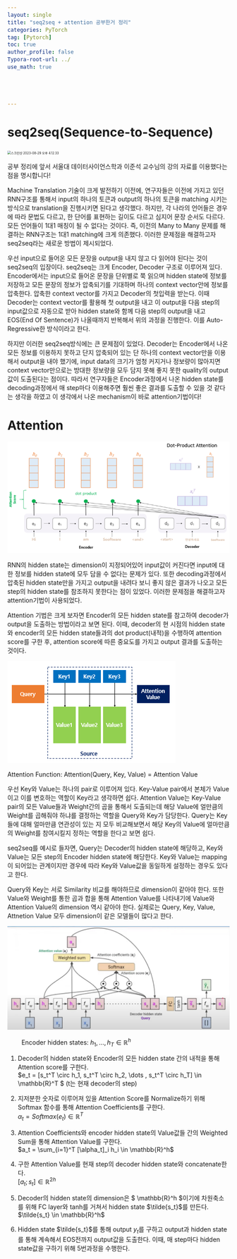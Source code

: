 ```yaml
---
layout: single
title: "seq2seq + attention 공부한거 정리"
categories: PyTorch
tag: [Pytorch]
toc: true
author_profile: false
Typora-root-url: ../
use_math: true




---
```


# seq2seq(Sequence-to-Sequence)

<img src="/images/2023-08-28-seq2seq/스크린샷 2023-08-29 오후 4.12.33.png" alt="스크린샷 2023-08-29 오후 4.12.33" style="zoom: 50%;" />

공부 정리에 앞서 서울대 데이터사이언스학과 이준석 교수님의 강의 자료를 이용했다는 점을 명시합니다!

Machine Translation 기술이 크게 발전하기 이전에, 연구자들은 이전에 가지고 있던 RNN구조를 통해서 input의 하나의 토큰과 output의 하나의 토큰을 matching 시키는 방식으로 translation을 진행시키면 된다고 생각했다. 하지만, 각 나라의 언어들은 경우에 따라 문법도 다르고, 한 단어를 표현하는 길이도 다르고 심지어 문장 순서도 다르다. 모든 언어들이 1대1 매칭이 될 수 없다는 것이다. 즉, 이전의 Many to Many 문제를 해결하는 RNN구조는 1대1 matching에 크게 의존했다. 이러한 문제점을 해결하고자 seq2seq라는 새로운 방법이 제시되었다. 

우선 input으로 들어온 모든 문장을 output을 내지 않고 다 읽어야 된다는 것이 seq2seq의 입장이다. seq2seq는 크게 Encoder, Decoder 구조로 이루어져 있다. Encoder에서는 input으로 들어온 문장을 단위별로 쭉 읽으며 hidden state에 정보를 저장하고 모든 문장의 정보가 압축되기를 기대하며 하나의 context vector안에 정보를 압축한다. 압축한 context vector를 가지고 Decoder의 첫입력을 받는다. 이때 Decoder는 context vector를 활용해 첫 output을 내고 이 output을 다음 step의 input값으로 자동으로 받아 hidden state와 함께 다음 step의 output을 내고 EOS(End Of Sentence)가 나올때까지 반복해서 위의 과정을 진행한다. 이를 Auto-Regressive한 방식이라고 한다.

하지만 이러한 seq2seq방식에는 큰 문제점이 있었다. Decoder는 Encoder에서 나온 모든 정보를 이용하지 못하고 단지 압축되어 있는 단 하나의 context vector만을 이용해서 output을 내야 했기에, input data의 크기가 엄청 커지거나 정보량이 많아지면 context vector만으로는 방대한 정보량을 모두 담지 못해 좋지 못한 quality의 output값이 도출된다는 점이다. 따라서 연구자들은 Encoder과정에서 나온 hidden state를 decoding과정에서 매 step마다 이용해주면 훨씬 좋은 결과를 도출할 수 있을 것 같다는 생각을 하였고 이 생각에서 나온 mechanism이 바로 attention기법이다!

# Attention

<img src="/images/2023-08-28-seq2seq/attention_seq2seq.png" alt="attention_seq2seq" style="zoom:67%;" />

RNN의 hidden state는 dimension이 지정되어있어 input값이 커진다면 input에 대한 정보를 hidden state에 모두 담을 수 없다는 문제가 있다. 또한 decoding과정에서 압축된 hidden state만을 가지고 output을 내려다 보니 좋지 않은 결과가 나오고 모든 step의 hidden state를 참조하지 못한다는 점이 있었다. 이러한 문제점을 해결하고자 attention기법이 사용되었다.

Attention 기법은 크게 보자면 Encoder의 모든 hidden state를 참고하여 decoder가 output을 도출하는 방법이라고 보면 된다. 이때, decoder의 현 시점의 hidden state와 encoder의 모든 hidden state들과의 dot product(내적)을 수행하여 attention score를 구한 후, attention score에 따른 중요도를 가지고 output 결과를 도출하는 것이다.

![attention](/images/2023-08-28-seq2seq/attention.png)

Attention Function: Attention(Query, Key, Value) = Attention Value

우선 Key와 Value는 하나의 pair로 이루어져 있다. Key-Value pair에서 본체가 Value이고 이를 변호하는 역할이 Key라고 생각하면 쉽다. Attention Value는 Key-Value pair의 모든 Value들과 Weight간의 곱을 통해서 도출되는데 해당 Value에 얼만큼의 Weight를 곱해줘야 하냐를 결정하는 역할을 Query와 Key가 담당한다. Query는 Key들에 대해 얼마만큼 연관성이 있는 지 모두 비교해보면서 해당 Key의 Value에 얼마만큼의 Weight를 참여시킬지 정하는 역할을 한다고 보면 쉽다. 

seq2seq를 예시로 들자면, Query는 Decoder의 hidden state에 해당하고, Key와 Value는 모든 step의 Encoder hidden state에 해당한다. Key와 Value는 mapping이 되어있는 관계이지만 경우에 따라 Key와 Value값을 동일하게 설정하는 경우도 있다고 한다.

Query와 Key는 서로 Similarity 비교를 해야하므로 dimension이 같아야 한다. 또한 Value와 Weight를 통한 곱과 합을 통해 Attention Value를 나타내기에 Value와 Attention Value의 dimension 역시 같아야 한다. 실제로는 Query, Key, Value, Attnetion Value 모두 dimension이 같은 모델들이 많다고 한다. 

<img src="/images/2023-08-28-seq2seq/attention_full.png" alt="attention_full" style="zoom: 50%;" />

​	&emsp;&emsp;Encoder hidden states: $h_1, \dots, h_T \in \mathbb{R}^h$

1. Decoder의 hidden state와 Encoder의 모든 hidden state 간의 내적을 통해 Attention score를 구한다.<br/>$e_t = [s_t^T \circ h_1, s_t^T \circ h_2, \dots , s_t^T \circ  h_T] \in \mathbb{R}^T $ (t는 현재 decoder의 step)<br/>

   

2. 지저분한 숫자로 이루어져 있을 Attention Score를 Normalize하기 위해 Softmax 함수를 통해 Attention Coefficients를 구한다.<br/>$\alpha_t = Softmax(e_t) \in \mathbb{R}^T$

   

3. Attention Coefficients와 encoder hidden state의 Value값들 간의 Weighted Sum을 통해 Attention Value를 구한다.<br/>$a_t = \sum_{i=1}^T [\alpha_t]_i h_i \in \mathbb{R}^h$

   

4. 구한 Attention Value를 현재 step의 decoder hidden state와 concatenate한다.<br/>$[a_t;s_t] \in \mathbb{R}^{2h}$

   

5. Decoder의 hidden state의 dimension은 $ \mathbb{R}^h $이기에 차원축소를 위해 FC layer와 tanh를 거쳐서 hidden state $\tilde{s_t}$를 만든다.<br/>$\tilde{s_t} \in \mathbb{R}^h$

6. Hidden state $\tilde{s_t}$를 통해 output $y_t$를 구하고 output과 hidden state를 통해 계속해서 EOS전까지 output값을 도출한다. 이때, 매 step마다 hidden state값을 구하기 위해 5번과정을 수행한다.





